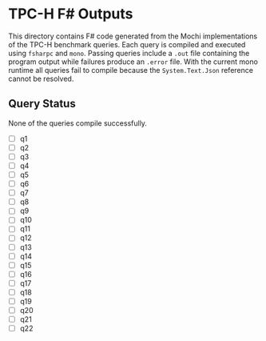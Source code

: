 # TPC-H F# Outputs

This directory contains F# code generated from the Mochi implementations of the TPC-H benchmark queries. Each query is compiled and executed using `fsharpc` and `mono`. Passing queries include a `.out` file containing the program output while failures produce an `.error` file. With the current mono runtime all queries fail to compile because the `System.Text.Json` reference cannot be resolved.

## Query Status

None of the queries compile successfully.

- [ ] q1
- [ ] q2
- [ ] q3
- [ ] q4
- [ ] q5
- [ ] q6
- [ ] q7
- [ ] q8
- [ ] q9
- [ ] q10
- [ ] q11
- [ ] q12
- [ ] q13
- [ ] q14
- [ ] q15
- [ ] q16
- [ ] q17
- [ ] q18
- [ ] q19
- [ ] q20
- [ ] q21
- [ ] q22
